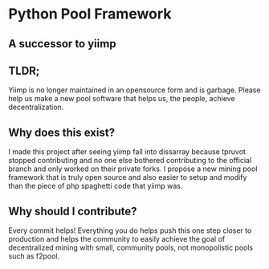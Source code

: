 # Python Pool Framework
## A successor to yiimp

## TLDR;
Yiimp is no longer maintained in an opensource form and is garbage. Please help us make a new pool software that helps us, the people, achieve decentralization.

## Why does this exist?
I made this project after seeing yiimp fall into dissarray because tpruvot stopped contributing and no one else bothered contributing to the official branch and only worked on their private forks. I propose a new mining pool framework that is truly open source and also easier to setup and modify than the piece of php spaghetti code that yiimp was.

## Why should I contribute?
Every commit helps! Everything you do helps push this one step closer to production and helps the community to easily achieve the goal of decentralized mining with small, community pools, not monopolistic pools such as f2pool.
